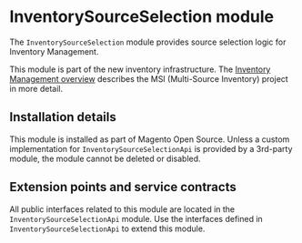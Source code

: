 # InventorySourceSelection module

The `InventorySourceSelection` module provides source selection logic for Inventory Management.

This module is part of the new inventory infrastructure. The
[Inventory Management overview](https://developer.adobe.com/commerce/webapi/rest/inventory/index.html)
describes the MSI (Multi-Source Inventory) project in more detail.

## Installation details

This module is installed as part of Magento Open Source. Unless a custom implementation for `InventorySourceSelectionApi`
is provided by a 3rd-party module, the module cannot be deleted or disabled.

## Extension points and service contracts

All public interfaces related to this module are located in the `InventorySourceSelectionApi` module.
Use the interfaces defined in `InventorySourceSelectionApi` to extend this module.
